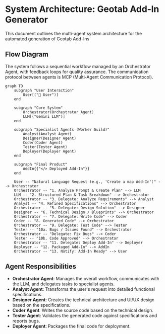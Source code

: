 # System Architecture: Geotab Add-In Generator

This document outlines the multi-agent system architecture for the automated generation of Geotab Add-Ins

## Flow Diagram

The system follows a sequential workflow managed by an Orchestrator Agent, with feedback loops for quality assurance. The communication protocol between agents is MCP (Multi-Agent Communication Protocol).

```mermaid
graph TD
    subgraph "User Interaction"
        User[("👤 User")]
    end

    subgraph "Core System"
        Orchestrator(Orchestrator Agent)
        LLM[("Gemini LLM")]
    end

    subgraph "Specialist Agents (Worker Guild)"
        Analyst(Analyst Agent)
        Designer(Designer Agent)
        Coder(Coder Agent)
        Tester(Tester Agent)
        Deployer(Deployer Agent)
    end

    subgraph "Final Product"
        AddIn{{"</> Deployed Add-In"}}
    end

    User -- "Natural Language Request (e.g., 'Create a map Add-In')" --> Orchestrator
    Orchestrator -- "1. Analyze Prompt & Create Plan" --> LLM
    LLM -- "2. Structured Plan & Task Breakdown" --> Orchestrator
    Orchestrator -- "3. Delegate: Analyze Requirements" --> Analyst
    Analyst -- "4. Refined Specifications" --> Orchestrator
    Orchestrator -- "5. Delegate: Design Solution" --> Designer
    Designer -- "6. Technical Design / Blueprints" --> Orchestrator
    Orchestrator -- "7. Delegate: Write Code" --> Coder
    Coder -- "8. Generated Code" --> Orchestrator
    Orchestrator -- "9. Delegate: Test Code" --> Tester
    Tester -- "10a. Bugs / Issues Found" --> Orchestrator
    Orchestrator -- "Delegate: Fix Bugs" --> Coder
    Tester -- "10b. Code Approved" --> Orchestrator
    Orchestrator -- "11. Delegate: Deploy Add-In" --> Deployer
    Deployer -- "12. Packaged Add-In" --> AddIn
    Orchestrator -- "13. Notify: Add-In Ready" --> User
```

## Agent Responsibilities

*   **Orchestrator Agent**: Manages the overall workflow, communicates with the LLM, and delegates tasks to specialist agents.
*   **Analyst Agent**: Transforms the user's request into detailed functional specifications.
*   **Designer Agent**: Creates the technical architecture and UI/UX design based on the specifications.
*   **Coder Agent**: Writes the source code based on the technical design.
*   **Tester Agent**: Validates the generated code against specifications and reports bugs.
*   **Deployer Agent**: Packages the final code for deployment.